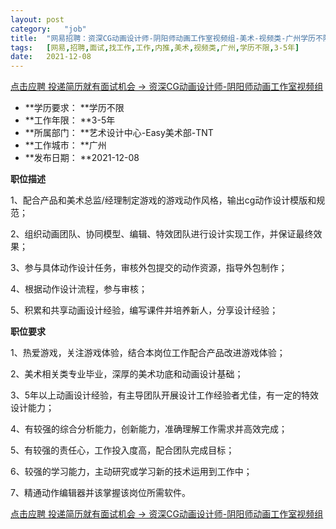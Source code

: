 ```yaml
---
layout:	post
category:	"job"
title:	"网易招聘：资深CG动画设计师-阴阳师动画工作室视频组-美术-视频类-广州学历不限3-5年"
tags:	[网易,招聘,面试,找工作,工作,内推,美术,视频类,广州,学历不限,3-5年]
date:	2021-12-08
---
```


[点击应聘 投递简历就有面试机会 ->  资深CG动画设计师-阴阳师动画工作室视频组](http://mobile.bole.netease.com/bole/boleDetail?id=36732&employeeId=346f03c3cda5f04c&key=all)



- **学历要求： **学历不限
- **工作年限： **3-5年
- **所属部门： **艺术设计中心-Easy美术部-TNT
- **工作城市： **广州
- **发布日期： **2021-12-08



**职位描述**

1、配合产品和美术总监/经理制定游戏的游戏动作风格，输出cg动作设计模版和规范；

2、组织动画团队、协同模型、编辑、特效团队进行设计实现工作，并保证最终效果；

3、参与具体动作设计任务，审核外包提交的动作资源，指导外包制作；

4、根据动作设计流程，参与审核；

5、积累和共享动画设计经验，编写课件并培养新人，分享设计经验；



**职位要求**

1、热爱游戏，关注游戏体验，结合本岗位工作配合产品改进游戏体验；

2、美术相关类专业毕业，深厚的美术功底和动画设计基础；

3、5年以上动画设计经验，有主导团队开展设计工作经验者尤佳，有一定的特效设计能力；

4、有较强的综合分析能力，创新能力，准确理解工作需求并高效完成；

5、有较强的责任心，工作投入度高，配合团队完成目标；

6、较强的学习能力，主动研究或学习新的技术运用到工作中；

7、精通动作编辑器并该掌握该岗位所需软件。



[点击应聘 投递简历就有面试机会 ->  资深CG动画设计师-阴阳师动画工作室视频组](http://mobile.bole.netease.com/bole/boleDetail?id=36732&employeeId=346f03c3cda5f04c&key=all)
